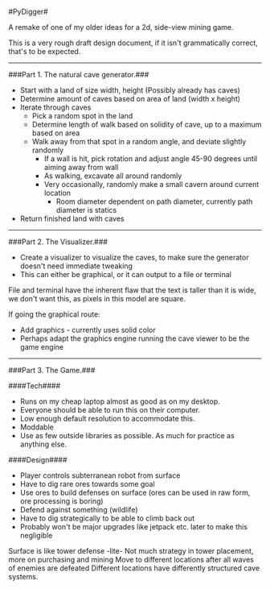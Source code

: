 #PyDigger#

A remake of one of my older ideas for a 2d, side-view mining game.

This is a very rough draft design document, if it isn't grammatically correct,
that's to be expected.

---


###Part 1. The natural cave generator.###

+ Start with a land of size width, height (Possibly already has caves)
+ Determine amount of caves based on area of land (width x height)
+ Iterate through caves
  + Pick a random spot in the land
  + Determine length of walk based on solidity of cave, up to a maximum based on area
  + Walk away from that spot in a random angle, and deviate slightly randomly
    + If a wall is hit, pick rotation and adjust angle 45-90 degrees until aiming away from wall
    + As walking, excavate all around randomly
    + Very occasionally, randomly make a small cavern around current location
      + Room diameter dependent on path diameter, currently path diameter is statics
+ Return finished land with caves

---
###Part 2. The Visualizer.###

+ Create a visualizer to visualize the caves, to make sure the generator doesn't need immediate tweaking
+ This can either be graphical, or it can output to a file or terminal

File and terminal have the inherent flaw that the text is taller than it is wide,
we don't want this, as pixels in this model are square.

If going the graphical route:
+ Add graphics - currently uses solid color
+ Perhaps adapt the graphics engine running the cave viewer to be the game engine

---
###Part 3. The Game.###

####Tech####

+ Runs on my cheap laptop almost as good as on my desktop.
+ Everyone should be able to run this on their computer.
+ Low enough default resolution to accommodate this.
+ Moddable
+ Use as few outside libraries as possible. As much for practice as anything else.


####Design####

+ Player controls subterranean robot from surface
+ Have to dig rare ores towards some goal
+ Use ores to build defenses on surface (ores can be used in raw form, ore processing is boring)
+ Defend against something (wildlife)
+ Have to dig strategically to be able to climb back out
+ Probably won't be major upgrades like jetpack etc. later to make this negligible

Surface is like tower defense -lite-
Not much strategy in tower placement, more on purchasing and mining
Move to different locations after all waves of enemies are defeated
Different locations have differently structured cave systems.

